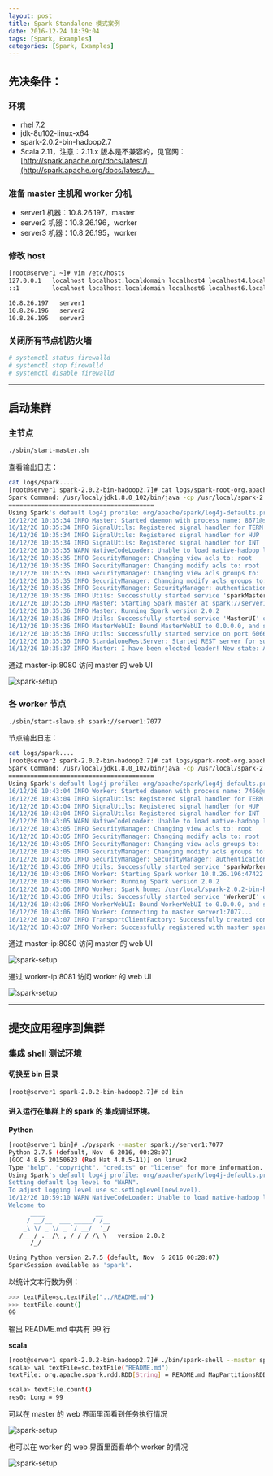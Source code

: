 ```yaml
---
layout: post
title: Spark Standalone 模式案例
date: 2016-12-24 18:39:04
tags: [Spark, Examples]
categories: [Spark, Examples]
---
```



## 先决条件：

### 环境

- rhel 7.2
- jdk-8u102-linux-x64
- spark-2.0.2-bin-hadoop2.7
- Scala 2.11，注意：2.11.x 版本是不兼容的，见官网：[http://spark.apache.org/docs/latest/](http://spark.apache.org/docs/latest/)。

<!-- more -->

### 准备 master 主机和 worker 分机

- server1 机器：10.8.26.197，master
- server2 机器：10.8.26.196，worker
- server3 机器：10.8.26.195，worker

### 修改 host

```bash
[root@server1 ~]# vim /etc/hosts
127.0.0.1   localhost localhost.localdomain localhost4 localhost4.localdomain4
::1         localhost localhost.localdomain localhost6 localhost6.localdomain6

10.8.26.197   server1
10.8.26.196   server2
10.8.26.195   server3
```

### 关闭所有节点机防火墙

```bash
# systemctl status firewalld
# systemctl stop firewalld
# systemctl disable firewalld
```

***

## 启动集群

### 主节点

```bash
./sbin/start-master.sh
```

查看输出日志：

```bash
cat logs/spark....
[root@server1 spark-2.0.2-bin-hadoop2.7]# cat logs/spark-root-org.apache.spark.deploy.master.Master-1-server1.out
Spark Command: /usr/local/jdk1.8.0_102/bin/java -cp /usr/local/spark-2.0.2-bin-hadoop2.7/conf/:/usr/local/spark-2.0.2-bin-hadoop2.7/jars/* -Xmx1g org.apache.spark.deploy.master.Master --host server1 --port 7077 --webui-port 8080
========================================
Using Spark's default log4j profile: org/apache/spark/log4j-defaults.properties
16/12/26 10:35:34 INFO Master: Started daemon with process name: 8671@server1
16/12/26 10:35:34 INFO SignalUtils: Registered signal handler for TERM
16/12/26 10:35:34 INFO SignalUtils: Registered signal handler for HUP
16/12/26 10:35:34 INFO SignalUtils: Registered signal handler for INT
16/12/26 10:35:35 WARN NativeCodeLoader: Unable to load native-hadoop library for your platform... using builtin-java classes where applicable
16/12/26 10:35:35 INFO SecurityManager: Changing view acls to: root
16/12/26 10:35:35 INFO SecurityManager: Changing modify acls to: root
16/12/26 10:35:35 INFO SecurityManager: Changing view acls groups to:
16/12/26 10:35:35 INFO SecurityManager: Changing modify acls groups to:
16/12/26 10:35:35 INFO SecurityManager: SecurityManager: authentication disabled; ui acls disabled; users  with view permissions: Set(root); groups with view permissions: Set(); users  with modify permissions: Set(root); groups with modify permissions: Set()
16/12/26 10:35:36 INFO Utils: Successfully started service 'sparkMaster' on port 7077.
16/12/26 10:35:36 INFO Master: Starting Spark master at spark://server1:7077
16/12/26 10:35:36 INFO Master: Running Spark version 2.0.2
16/12/26 10:35:36 INFO Utils: Successfully started service 'MasterUI' on port 8080.
16/12/26 10:35:36 INFO MasterWebUI: Bound MasterWebUI to 0.0.0.0, and started at http://10.8.26.197:8080
16/12/26 10:35:36 INFO Utils: Successfully started service on port 6066.
16/12/26 10:35:36 INFO StandaloneRestServer: Started REST server for submitting applications on port 6066
16/12/26 10:35:37 INFO Master: I have been elected leader! New state: ALIVE
```

通过 master-ip:8080 访问 master 的 web UI


![spark-setup](/images/spark/spark-setup.png)

### 各 worker 节点

```bash
./sbin/start-slave.sh spark://server1:7077
```

节点输出日志：

```bash
cat logs/spark....
[root@server2 spark-2.0.2-bin-hadoop2.7]# cat logs/spark-root-org.apache.spark.deploy.worker.Worker-1-server2.out
Spark Command: /usr/local/jdk1.8.0_102/bin/java -cp /usr/local/spark-2.0.2-bin-hadoop2.7/conf/:/usr/local/spark-2.0.2-bin-hadoop2.7/jars/* -Xmx1g org.apache.spark.deploy.worker.Worker --webui-port 8081 spark://server1:7077
========================================
Using Spark's default log4j profile: org/apache/spark/log4j-defaults.properties
16/12/26 10:43:04 INFO Worker: Started daemon with process name: 7466@server2
16/12/26 10:43:04 INFO SignalUtils: Registered signal handler for TERM
16/12/26 10:43:04 INFO SignalUtils: Registered signal handler for HUP
16/12/26 10:43:04 INFO SignalUtils: Registered signal handler for INT
16/12/26 10:43:05 WARN NativeCodeLoader: Unable to load native-hadoop library for your platform... using builtin-java classes where applicable
16/12/26 10:43:05 INFO SecurityManager: Changing view acls to: root
16/12/26 10:43:05 INFO SecurityManager: Changing modify acls to: root
16/12/26 10:43:05 INFO SecurityManager: Changing view acls groups to:
16/12/26 10:43:05 INFO SecurityManager: Changing modify acls groups to:
16/12/26 10:43:05 INFO SecurityManager: SecurityManager: authentication disabled; ui acls disabled; users  with view permissions: Set(root); groups with view permissions: Set(); users  with modify permissions: Set(root); groups with modify permissions: Set()
16/12/26 10:43:06 INFO Utils: Successfully started service 'sparkWorker' on port 47422.
16/12/26 10:43:06 INFO Worker: Starting Spark worker 10.8.26.196:47422 with 1 cores, 1024.0 MB RAM
16/12/26 10:43:06 INFO Worker: Running Spark version 2.0.2
16/12/26 10:43:06 INFO Worker: Spark home: /usr/local/spark-2.0.2-bin-hadoop2.7
16/12/26 10:43:06 INFO Utils: Successfully started service 'WorkerUI' on port 8081.
16/12/26 10:43:06 INFO WorkerWebUI: Bound WorkerWebUI to 0.0.0.0, and started at http://10.8.26.196:8081
16/12/26 10:43:06 INFO Worker: Connecting to master server1:7077...
16/12/26 10:43:07 INFO TransportClientFactory: Successfully created connection to server1/10.8.26.197:7077 after 109 ms (0 ms spent in bootstraps)
16/12/26 10:43:07 INFO Worker: Successfully registered with master spark://server1:7077
```

通过 master-ip:8080 访问 master 的 web UI

![spark-setup](/images/spark/master-ui.png)

通过 worker-ip:8081 访问 worker 的 web UI

![spark-setup](/images/spark/worker-ui.png)

***

## 提交应用程序到集群

### 集成 shell 测试环境

#### 切换至 bin 目录

```bash
[root@server1 spark-2.0.2-bin-hadoop2.7]# cd bin
```

#### 进入运行在集群上的 spark 的 集成调试环境。

**Python**

```bash
[root@server1 bin]# ./pyspark --master spark://server1:7077
Python 2.7.5 (default, Nov  6 2016, 00:28:07)
[GCC 4.8.5 20150623 (Red Hat 4.8.5-11)] on linux2
Type "help", "copyright", "credits" or "license" for more information.
Using Spark's default log4j profile: org/apache/spark/log4j-defaults.properties
Setting default log level to "WARN".
To adjust logging level use sc.setLogLevel(newLevel).
16/12/26 10:59:10 WARN NativeCodeLoader: Unable to load native-hadoop library for your platform... using builtin-java classes where applicable
Welcome to
      ____              __
     / __/__  ___ _____/ /__
    _\ \/ _ \/ _ `/ __/  '_/
   /__ / .__/\_,_/_/ /_/\_\   version 2.0.2
      /_/

Using Python version 2.7.5 (default, Nov  6 2016 00:28:07)
SparkSession available as 'spark'.
```

以统计文本行数为例：

```bash
>>> textFile=sc.textFile("../README.md")
>>> textFile.count()
99   
```

输出 README.md 中共有 99 行

**scala**

```bash
[root@server1 spark-2.0.2-bin-hadoop2.7]# ./bin/spark-shell --master spark://server1:7077
scala> val textFile=sc.textFile("README.md")
textFile: org.apache.spark.rdd.RDD[String] = README.md MapPartitionsRDD[9] at textFile at <console>:24

scala> textFile.count()
res0: Long = 99
```

可以在 master 的 web 界面里面看到任务执行情况

![spark-setup](/images/spark/scala-res.png)

也可以在 worker 的 web 界面里面看单个 worker 的情况

![spark-setup](/images/spark/scala-res-1.png)
